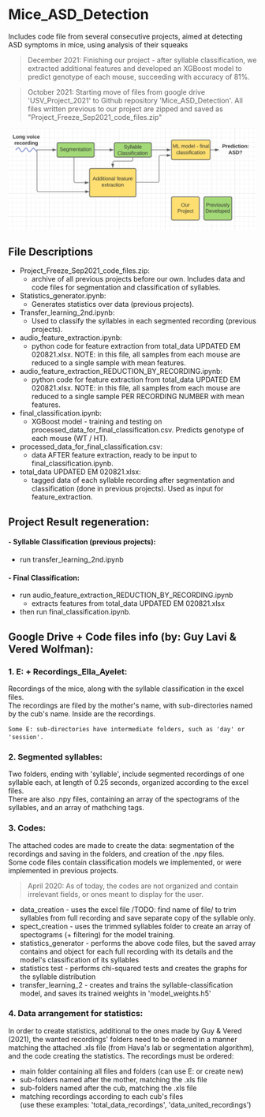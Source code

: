 # Mice_ASD_Detection

Includes code file from several consecutive projects, aimed at detecting ASD symptoms in mice, using analysis of their squeaks
> December 2021: Finishing our project - after syllable classification, we extracted additional features and developed an XGBoost model to predict genotype of each mouse, succeeding with accuracy of 81%.

> October 2021: Starting move of files from google drive 'USV_Project_2021' to Github repository 'Mice_ASD_Detection'.  All files written previous to our project are zipped and saved as "Project_Freeze_Sep2021_code_files.zip"
  
<img src="https://github.com/etgins/Mice_ASD_Detection/blob/main/project_description.png">

## File Descriptions
- Project_Freeze_Sep2021_code_files.zip: 
  - archive of all previous projects before our own. Includes data and code files for segmentation and classification of syllables.
- Statistics_generator.ipynb:
  - Generates statistics over data (previous projects).
- Transfer_learning_2nd.ipynb:
  - Used to classify the syllables in each segmented recording (previous projects).
- audio_feature_extraction.ipynb: 
  - python code for feature extraction from total_data UPDATED EM 020821.xlsx. NOTE: in this file, all samples from each mouse are reduced to a single sample with mean features.
- audio_feature_extraction_REDUCTION_BY_RECORDING.ipynb: 
  - python code for feature extraction from total_data UPDATED EM 020821.xlsx. NOTE: in this file, all samples from each mouse are reduced to a single sample PER RECORDING NUMBER with mean features.
- final_classification.ipynb:
  - XGBoost model - training and testing on processed_data_for_final_classification.csv. Predicts genotype of each mouse (WT / HT).
- processed_data_for_final_classification.csv:
  - data AFTER feature extraction, ready to be input to final_classification.ipynb.
- total_data UPDATED EM 020821.xlsx:
  - tagged data of each syllable recording after segmentation and classification (done in previous projects). Used as input for feature_extraction.

## Project Result regeneration:
#### - Syllable Classification (previous projects): 
   * run transfer_learning_2nd.ipynb
#### - Final Classification: 
   * run audio_feature_extraction_REDUCTION_BY_RECORDING.ipynb 
      * extracts features from total_data UPDATED EM 020821.xlsx
   * then run final_classification.ipynb.

## Google Drive + Code files info (by: Guy Lavi & Vered Wolfman):
### 1. E: + Recordings_Ella_Ayelet:  
   Recordings of the mice, along with the syllable classification in the excel files.  
    The recordings are filed by the mother's name, with sub-directories named by the cub's name. Inside are the recordings.

    Some E: sub-directories have intermediate folders, such as 'day' or 'session'.  
    
### 2. Segmented syllables:  
   Two folders, ending with 'syllable', include segmented recordings of one syllable each, at length of 0.25 seconds, organized according to the excel files.  
    There are also .npy files, containing an array of the spectograms of the syllables, and an array of mathching tags.  
    
### 3. Codes:  
   The attached codes are made to create the data: segmentation of the recordings and saving in the folders, and creation of the .npy files.  
    Some code files contain classification models we implemented, or were implemented in previous projects.  
> April 2020: As of today, the codes are not organized and contain irrelevant fields, or ones meant to display for the user.  

   * data_creation -          uses the excel file /TODO: find name of file/ to trim syllables from full recording and save separate copy of the syllable only.  
   * spect_creation -         uses the trimmed syllables folder to create an array of spectograms (+ filtering) for the model training.  
   * statistics_generator -   performs the above code files, but the saved array contains and object for each full recording with its details and the model's classification of its syllables  
   * statistics test -      performs chi-squared tests and creates the graphs for the syllable distribution  
   * transfer_learning_2 -  creates and trains the syllable-classification model, and saves its trained weights in 'model_weights.h5'  
   
### 4. Data arrangement for statistics:  
   In order to create statistics, additional to the ones made by Guy \& Vered (2021), the wanted recordings' folders need to be ordered in a manner matching the attached .xls file (from Hava's lab or segmentation algorithm), and the code creating the statistics. The recordings must be ordered:
   - main folder containing all files and folders (can use E: or create new)
   - sub-folders named after the mother, matching the .xls file
   - sub-folders named after the cub, matching the .xls file
   - matching recordings according to each cub's files  
   (use these examples: 'total_data_recordings', 'data_united_recordings')
